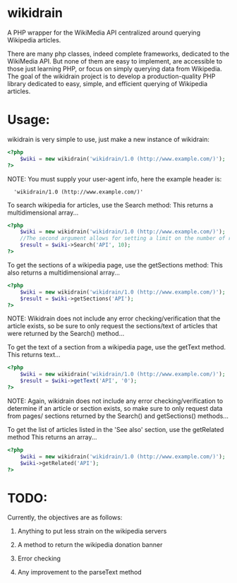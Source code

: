 wikidrain
===================================================================================

A PHP wrapper for the WikiMedia API centralized around querying Wikipedia articles.

There are many php classes, indeed complete frameworks, dedicated to the WikiMedia
API. But none of them are easy to implement, are accessible to those just learning
PHP, or focus on simply querying data from Wikipedia.  The goal of the wikidrain 
project is to develop a production-quality PHP library dedicated to easy, simple, 
and efficient querying of Wikipedia articles.


Usage:
===================================================================================

wikidrain is very simple to use, just make a new instance of wikidrain:

```php
<?php
    $wiki = new wikidrain('wikidrain/1.0 (http://www.example.com/)');
?>
```

NOTE: You must supply your user-agent info, here the example header is:
      
      'wikidrain/1.0 (http://www.example.com/)'

To search wikipedia for articles, use the Search method:
This returns a multidimensional array...

```php
<?php
    $wiki = new wikidrain('wikidrain/1.0 (http://www.example.com/)');
    //The second argument allows for setting a limit on the number of results returned. On null, default is 10.
    $result = $wiki->Search('API', 10);
?>
```

To get the sections of a wikipedia page, use the getSections method:
This also returns a multidimensional array...

```php
<?php
    $wiki = new wikidrain('wikidrain/1.0 (http://www.example.com/)');
    $result = $wiki->getSections('API');
?>
```

NOTE: Wikidrain does not include any error checking/verification that the article
      exists, so be sure to only request the sections/text of articles that were
      returned by the Search() method...

To get the text of a section from a wikipedia page, use the getText
method.
This returns text...

```php
<?php
    $wiki = new wikidrain('wikidrain/1.0 (http://www.example.com/)');
    $result = $wiki->getText('API', '0');
?>
```

NOTE: Again, wikidrain does not include any error checking/verification to determine
      if an article or section exists, so make sure to only request data from pages/
      sections returned by the Search() and getSections() methods...

To get the list of articles listed in the 'See also' section, use the getRelated
method
This returns an array...

```php
<?php
    $wiki = new wikidrain('wikidrain/1.0 (http://www.example.com/)');
    $wiki->getRelated('API');
?>
```


TODO:
===================================================================================

Currently, the objectives are as follows:

1. Anything to put less strain on the wikipedia servers

2. A method to return the wikipedia donation banner

3. Error checking

4. Any improvement to the parseText method
